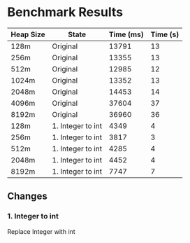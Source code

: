 # Benchmark Results

| Heap Size | State             | Time (ms) | Time (s) |
|-----------|-------------------|-----------|----------|
| 128m      | Original          | 13791     | 13       |
| 256m      | Original          | 13355     | 13       |
| 512m      | Original          | 12985     | 12       |
| 1024m     | Original          | 13352     | 13       |
| 2048m     | Original          | 14453     | 14       |
| 4096m     | Original          | 37604     | 37       |
| 8192m     | Original          | 36960     | 36       |
| 128m      | 1. Integer to int | 4349      | 4        |
| 256m      | 1. Integer to int | 3817      | 3        |
| 512m      | 1. Integer to int | 4285      | 4        |
| 2048m     | 1. Integer to int | 4452      | 4        |
| 8192m     | 1. Integer to int | 7747      | 7        |

## Changes

### 1. Integer to int

Replace Integer with int